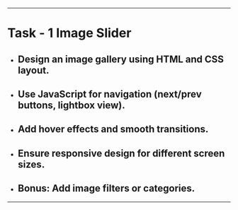----------------------------
# Task - 1  Image Slider
  - ## Design an image gallery using HTML and CSS layout.
  - ## Use JavaScript for navigation (next/prev buttons, lightbox view). 
  - ## Add hover effects and smooth transitions. 
  - ## Ensure responsive design for different screen sizes. 
  - ## Bonus: Add image filters or categories.
----------------------------
